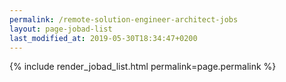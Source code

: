 ```yaml
---
permalink: /remote-solution-engineer-architect-jobs
layout: page-jobad-list
last_modified_at: 2019-05-30T18:34:47+0200
---
```

{% include render_jobad_list.html permalink=page.permalink %}
